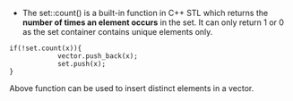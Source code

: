 - The set::count() is a built-in function in C++ STL which returns the **number of times an element occurs** in the set. It can only return 1 or 0 as the set container contains unique elements only. 
```
if(!set.count(x)){
			vector.push_back(x);
			set.push(x);
}
```

Above function can be used to insert distinct elements in a vector.